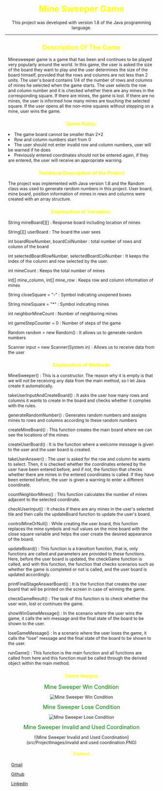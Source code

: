 <div style="text-align:center;"> 
<h1 style="text-align:center; color: yellow"> Mine Sweeper Game </h1> 
<p style="text-align:center;"> This project was developed with version 1.8 of the Java programming language. </p>
</div>

---

<div style="margin:10px;">
<h2 style="text-align:center; color: yellow"> Description Of The Game </h2>
<p> Minesweeper game is a game that has been and continues to be played very popularly around the world.
In this game, the user is asked the size of the board they want to play and the user determines the size of the board himself, provided that the rows and columns are not less than 2 units.
The user's board contains 1/4 of the number of rows and columns of mines he selected when the game starts.
The user selects the row and column number and it is checked whether there are any mines in the corresponding square. If there are mines, the game is lost. If there are no mines, the user is informed how many mines are touching the selected square.
If the user opens all the non-mine squares without stepping on a mine, user wins the game. </p>
 </div>

<div style="margin:10px;">
<h3 style="text-align:center; color: yellow"> Game Rules: </h3>  
<li> The game board cannot be smaller than 2*2 </li> 
<li> Row and column numbers start from 0 </li> 
<li> The user should not enter invalid row and column numbers, user will be warned if he does </li> 
<li> Previously entered coordinates should not be entered again, if they are entered, the user will receive an appropriate warning. </li> 
</div>

<div style="margin:10px;">
<h3 style="text-align:center; color: yellow"> Technical Description of the Project </h3> 
The project was implemented with Java version 1.8 and the Random class was used to generate random numbers in this project.
User board, mine board, position information of mines in rows and columns were created with an array structure.
 </div>



<div style="margin:10px;"> 
<h3 style="text-align:center; color: yellow">  Explanation of Variables: </h3>
<p> String mineBoard[][] : Response board including location of mines </p> 
<p> String[][] userBoard : The board the user sees </p> 
<p> int boardRowNumber, boardColNumber : total number of rows and column of the board </p> 
<p> int selectedBoardRowNumber, selectedBoardColNumber : It keeps the index of the column and row selected by the user. </p> 
<p> int mineCount : Keeps the total number of mines </p> 
<p> int[] mine_column,  int[] mine_row : Keeps row and column information of mines </p> 
<p> String closeSquare = "-" : Symbol indicating unopened boxes </p> 
<p> String mineSquare = "*" : Symbol indicating mines </p> 
<p> int neighborMineCount : Number of neighboring mines </p> 
<p> int gameStepCounter = 0 : Number of steps of the game </p>
<p> Random random = new Random() : It allows us to generate random numbers </p> 
<p> Scanner input = new Scanner(System.in) : Allows us to receive data from the user </p> 
</div>

<div style="margin:10px;">
<h3 style="text-align:center; color: yellow"> Explanation of Methods </h3> 

<p> MineSweeper() : This is a constructor. The reason why it is empty is that we will not be receiving any data from the main method, so I let Java create it automatically.</p>  
<p> takeUserInputAndCreateBoard() : It asks the user how many rows and columns it wants to create in the board and checks whether it complies with the rules. </p> 
<p> generateRandomNumber() : Generates random numbers and assigns mines to rows and columns according to these random numbers </p> 
<p> createMineBoard() : This function creates the main board where we can see the locations of the mines. </p> 
<p> createUserBoard() : It is the function where a welcome message is given to the user and the user board is created. </p> 
<p> takeUserAnswer() : The user is asked for the row and column he wants to select. Then, it is checked whether the coordinates entered by the user have been entered before, and if not, the function that checks whether there are mines in the entered coordinates is called. If they have been entered before, the user is given a warning to enter a different coordinate. </p> 
<p> countNeighborMines() : This function calculates the number of mines adjacent to the selected coordinate. </p> 
<p> checkUserInput() : It checks if there are any mines in the user's selected tile and then calls the updateBoard function to update the user's board. </p> 
<p> controlMineOrNull() : While creating the user board, this function replaces the mine symbols and null values on the mine board with the close square variable and helps the user create the desired appearance of the board. </p> 
<p> updateBoard() : This function is a transition function, that is, only functions are called and parameters are provided to these functions. Here, before the user board is updated, the checkGame function is called, and with this function, the function that checks scenarios such as whether the game is completed or not is called, and the user board is updated accordingly. </p> 
<p> printFinalStageAnswerBoard() : It is the function that creates the user board that will be printed on the screen in case of winning the game. </p> 
<p> checkGameResult() : The task of this function is to check whether the user won, lost or continues the game. </p> 
<p> showWinGameMessage() : In the scenario where the user wins the game, it calls the win message and the final state of the board to be shown to the user. </p> 
<p> loseGameMessage() : In a scenario where the user loses the game, it calls the "lose" message and the final state of the board to be shown to the user. </p> 
<p> runGame() : This function is the main function and all functions are called from here and this function must be called through the derived object within the main method. </p> 
 </div>

<div style="text-align:center; margin:10px;">
<h3 style="text-align:center; color: yellow">  Game Images </h3>
<span style="color:green; font-size: 18px;"> Mine Sweeper Win Condition </span>

![Mine Sweeper Win Condition](src/ProjectImages/win-condition.PNG)

<span style="color:green; font-size: 18px;"> Mine Sweeper Lose Condition </span>

![Mine Sweeper Lose Condition](src/ProjectImages/lose-condition.PNG)

<span style="color:green; font-size: 18px;"> Mine Sweeper Invalid and Used Coordination </span>

![Mine Sweeper Invalid and Used Coordination](src/ProjectImages/invalid and used coordination.PNG)

</div>

<div style="margin:20px">
<h4 style="text-align:center; color: yellow"> Contact </h4> 
<p> <a href="ferhatseker180@gmail.com"> Gmail </a>  </p> 
<p> <a href="https://github.com/ferhatseker180"> Github  </a> </p> 
<p> <a href="https://www.linkedin.com/in/ferhat-%C5%9Feker-2410571a4/"> Linkedin </a> </p> 
 </div>

